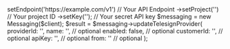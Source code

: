 <?php

use Appwrite\Client;
use Appwrite\Services\Messaging;

$client = (new Client())
    ->setEndpoint('https://example.com/v1') // Your API Endpoint
    ->setProject('<YOUR_PROJECT_ID>') // Your project ID
    ->setKey('<YOUR_API_KEY>'); // Your secret API key

$messaging = new Messaging($client);

$result = $messaging->updateTelesignProvider(
    providerId: '<PROVIDER_ID>',
    name: '<NAME>', // optional
    enabled: false, // optional
    customerId: '<CUSTOMER_ID>', // optional
    apiKey: '<API_KEY>', // optional
    from: '<FROM>' // optional
);